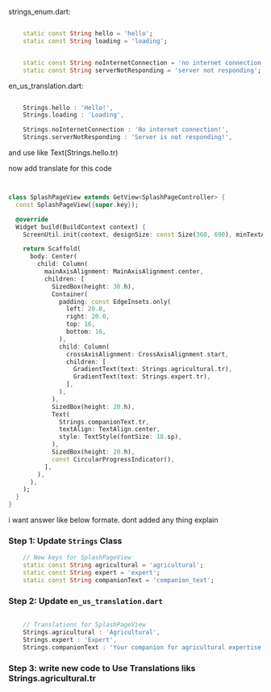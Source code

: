 

strings_enum.dart:
```dart

    static const String hello = 'hello';
    static const String loading = 'loading';


    static const String noInternetConnection = 'no internet connection';
    static const String serverNotResponding = 'server not responding';

```
en_us_translation.dart:
```dart

    Strings.hello : 'Hello!',
    Strings.loading : 'Loading',

    Strings.noInternetConnection : 'No internet connection!',
    Strings.serverNotResponding : 'Server is not responding!',

```
and use like  Text(Strings.hello.tr)

now add translate for this code

```dart


class SplashPageView extends GetView<SplashPageController> {
  const SplashPageView({super.key});

  @override
  Widget build(BuildContext context) {
    ScreenUtil.init(context, designSize: const Size(360, 690), minTextAdapt: true);

    return Scaffold(
      body: Center(
        child: Column(
          mainAxisAlignment: MainAxisAlignment.center,
          children: [
            SizedBox(height: 30.h),
            Container(
              padding: const EdgeInsets.only(
                left: 20.0,
                right: 20.0,
                top: 16,
                bottom: 16,
              ),
              child: Column(
                crossAxisAlignment: CrossAxisAlignment.start,
                children: [
                  GradientText(text: Strings.agricultural.tr),
                  GradientText(text: Strings.expert.tr),
                ],
              ),
            ),
            SizedBox(height: 20.h),
            Text(
              Strings.companionText.tr,
              textAlign: TextAlign.center,
              style: TextStyle(fontSize: 18.sp),
            ),
            SizedBox(height: 20.h),
            const CircularProgressIndicator(),
          ],
        ),
      ),
    );
  }
}

```


i want answer like below formate. dont added any thing explain 

### Step 1: Update `Strings` Class

```dart
    // New keys for SplashPageView
    static const String agricultural = 'agricultural';
    static const String expert = 'expert';
    static const String companionText = 'companion_text';

```

### Step 2: Update `en_us_translation.dart`


```dart

    // Translations for SplashPageView
    Strings.agricultural : 'Agricultural',
    Strings.expert : 'Expert',
    Strings.companionText : 'Your companion for agricultural expertise',

```

### Step 3: write new code to Use Translations liks Strings.agricultural.tr

```dart



